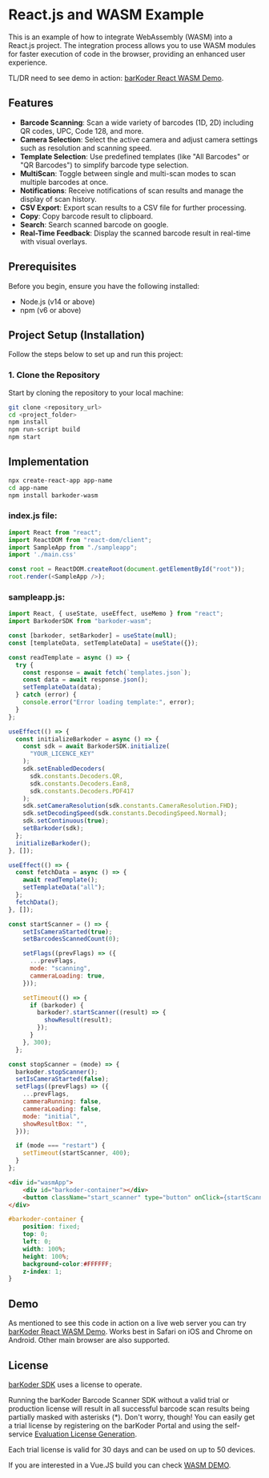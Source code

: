 # React.js and WASM Example

This is an example of how to integrate WebAssembly (WASM) into a React.js project. The integration process allows you to use WASM modules for faster execution of code in the browser, providing an enhanced user experience.

TL/DR need to see demo in action: [barKoder React WASM Demo](https://dev2.afk.mk/react-wasm-demo/build/).

## Features

- **Barcode Scanning**: Scan a wide variety of barcodes (1D, 2D) including QR codes, UPC, Code 128, and more.
- **Camera Selection**: Select the active camera and adjust camera settings such as resolution and scanning speed.
- **Template Selection**: Use predefined templates (like "All Barcodes" or "QR Barcodes") to simplify barcode type selection.
- **MultiScan**: Toggle between single and multi-scan modes to scan multiple barcodes at once.
- **Notifications**: Receive notifications of scan results and manage the display of scan history.
- **CSV Export**: Export scan results to a CSV file for further processing.
- **Copy**: Copy barcode result to clipboard.
- **Search**: Search scanned barcode on google.
- **Real-Time Feedback**: Display the scanned barcode result in real-time with visual overlays.

## Prerequisites

Before you begin, ensure you have the following installed:

- Node.js (v14 or above)
- npm (v6 or above)


## Project Setup (Installation)

Follow the steps below to set up and run this project:

### 1. Clone the Repository

Start by cloning the repository to your local machine:

```bash
git clone <repository_url>
cd <project_folder>
npm install
npm run-script build
npm start
```


## Implementation

```bash
npx create-react-app app-name
cd app-name
npm install barkoder-wasm
```

### index.js file:

```javascript
import React from "react";
import ReactDOM from "react-dom/client";
import SampleApp from "./sampleapp";
import './main.css'

const root = ReactDOM.createRoot(document.getElementById("root"));
root.render(<SampleApp />);
```

### sampleapp.js:

```javascript
import React, { useState, useEffect, useMemo } from "react";
import BarkoderSDK from "barkoder-wasm";

const [barkoder, setBarkoder] = useState(null);
const [templateData, setTemplateData] = useState({});

const readTemplate = async () => {
  try {
    const response = await fetch(`templates.json`);
    const data = await response.json();
    setTemplateData(data);
  } catch (error) {
    console.error("Error loading template:", error);
  }
};

useEffect(() => {
  const initializeBarkoder = async () => {
    const sdk = await BarkoderSDK.initialize(
      "YOUR_LICENCE_KEY"
    );
    sdk.setEnabledDecoders(
      sdk.constants.Decoders.QR,
      sdk.constants.Decoders.Ean8,
      sdk.constants.Decoders.PDF417
    );
    sdk.setCameraResolution(sdk.constants.CameraResolution.FHD);
    sdk.setDecodingSpeed(sdk.constants.DecodingSpeed.Normal);
    sdk.setContinuous(true);
    setBarkoder(sdk);
  };
  initializeBarkoder();
}, []);

useEffect(() => {
  const fetchData = async () => {
    await readTemplate();
    setTemplateData("all");
  };
  fetchData();
}, []);
```

```javascript
const startScanner = () => {
    setIsCameraStarted(true);
    setBarcodesScannedCount(0);

    setFlags((prevFlags) => ({
      ...prevFlags,
      mode: "scanning",
      cammeraLoading: true,
    }));

    setTimeout(() => {
      if (barkoder) {
        barkoder?.startScanner((result) => {
          showResult(result);  
        });
      }
    }, 300);  
  };

const stopScanner = (mode) => {
  barkoder.stopScanner();
  setIsCameraStarted(false);
  setFlags((prevFlags) => ({
    ...prevFlags,
    cammeraRunning: false,
    cammeraLoading: false,
    mode: "initial",
    showResultBox: "",
  }));

  if (mode === "restart") {
    setTimeout(startScanner, 400);
  }
};
```

```html
<div id="wasmApp">
    <div id="barkoder-container"></div>
    <button className="start_scanner" type="button" onClick={startScanner}>Start Scanner</button>
</div>
```

```css
#barkoder-container {
	position: fixed; 
	top: 0; 
	left: 0;
	width: 100%; 
	height: 100%;
	background-color:#FFFFFF;
	z-index: 1;
}
```

## Demo

As mentioned to see this code in action on a live web server you can try [barKoder React WASM Demo](https://barkoder.com/react-wasm-demo/). Works best in Safari on iOS and Chrome on Android. Other main browser are also supported.

## License

[barKoder SDK](https://barkoder.com) uses a license to operate.

Running the barKoder Barcode Scanner SDK without a valid trial or production license will result in all successful barcode scan results being partially masked with asterisks (*). Don't worry, though! You can easily get a trial license by registering on the barKoder Portal and using the self-service [Evaluation License Generation](https://barkoder.com/request-quote).

Each trial license is valid for 30 days and can be used on up to 50 devices.

If you are interested in a Vue.JS build you can check [WASM DEMO](https://github.com/barKoderSDK/barkoder-wasm-demo).







